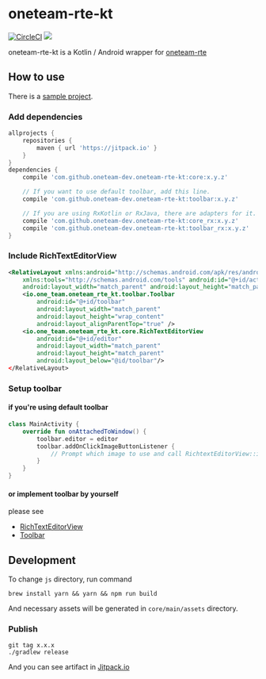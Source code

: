 # oneteam-rte-kt
[![CircleCI](https://circleci.com/gh/oneteam-dev/oneteam-rte-kt.svg?style=shield)](https://circleci.com/gh/oneteam-dev/oneteam-rte-kt)
[![](https://jitpack.io/v/oneteam-dev/oneteam-rte-kt.svg)](https://jitpack.io/#oneteam-dev/oneteam-rte-kt)

oneteam-rte-kt is a Kotlin / Android wrapper for [oneteam-rte](https://github.com/oneteam-dev/oneteam-rte)

## How to use

There is a [sample project](sample).

### Add dependencies

```groovy
allprojects {
    repositories {
        maven { url 'https://jitpack.io' }
    }
}
dependencies {
    compile 'com.github.oneteam-dev.oneteam-rte-kt:core:x.y.z'

    // If you want to use default toolbar, add this line.
    compile 'com.github.oneteam-dev.oneteam-rte-kt:toolbar:x.y.z'

    // If you are using RxKotlin or RxJava, there are adapters for it.
    compile 'com.github.oneteam-dev.oneteam-rte-kt:core_rx:x.y.z'
    compile 'com.github.oneteam-dev.oneteam-rte-kt:toolbar_rx:x.y.z'
}
```

### Include RichTextEditorView

```xml
<RelativeLayout xmlns:android="http://schemas.android.com/apk/res/android"
    xmlns:tools="http://schemas.android.com/tools" android:id="@+id/activity_main"
    android:layout_width="match_parent" android:layout_height="match_parent" />
    <io.one_team.oneteam_rte_kt.toolbar.Toolbar
        android:id="@+id/toolbar"
        android:layout_width="match_parent"
        android:layout_height="wrap_content"
        android:layout_alignParentTop="true" />
    <io.one_team.oneteam_rte_kt.core.RichTextEditorView
        android:id="@+id/editor"
        android:layout_width="match_parent"
        android:layout_height="match_parent"
        android:layout_below="@id/toolbar"/>
</RelativeLayout>
```

### Setup toolbar

#### if you're using default toolbar
```kotlin
class MainActivity {
    override fun onAttachedToWindow() {
        toolbar.editor = editor
        toolbar.addOnClickImageButtonListener {
            // Prompt which image to use and call RichtextEditorView::insertImage
        }
    }
}
```

#### or implement toolbar by yourself
please see
- [RichTextEditorView](core/src/main/kotlin/io/one_team/oneteam_rte_kt/core/RichTextEditorView.kt)
- [Toolbar](toolbar/src/main/kotlin/io/one_team/oneteam_rte_kt/toolbar/Toolbar.kt)

## Development

To change `js` directory, run command

```
brew install yarn && yarn && npm run build
```

And necessary assets will be generated in `core/main/assets` directory.

### Publish

```
git tag x.x.x
./gradlew release
```

And you can see artifact in [Jitpack.io](https://jitpack.io)
